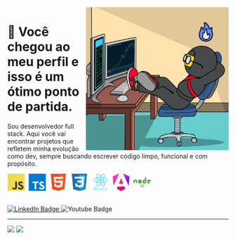 <img src ="BannerG.gif" width = "325px" align ="right">

# 🎯 Você chegou ao meu perfil e isso é um ótimo ponto de partida.
Sou desenvolvedor full stack.
Aqui você vai encontrar projetos que refletem minha evolução como dev, sempre buscando escrever código limpo, funcional e com propósito.
<div/>
  <img src="https://github.com/devicons/devicon/blob/master/icons/javascript/javascript-original.svg" title="JavaScript" alt="JavaScript" width="40" height="40"/>&nbsp;
  <img src="https://github.com/devicons/devicon/blob/master/icons/typescript/typescript-original.svg" title="typescript" alt="typescript" width="40" height="40"/>&nbsp;
  <img src="https://github.com/devicons/devicon/blob/master/icons/html5/html5-original.svg" title="HTML5" alt="HTML" width="40" height="40"/>&nbsp;
  <img src="https://github.com/devicons/devicon/blob/master/icons/css3/css3-original.svg" title="css3" alt="css3" width="40" height="40"/>&nbsp;
  <img src="https://github.com/devicons/devicon/blob/master/icons/react/react-original-wordmark.svg" title="React" alt="React" width="40" height="40"/>&nbsp;
  <img src="https://github.com/devicons/devicon/blob/master/icons/angular/angular-original.svg" title="JavaScript" alt="angular" width="40" height="40"/>&nbsp;
  <img src="https://github.com/devicons/devicon/blob/master/icons/nodejs/nodejs-plain-wordmark.svg" title="node" alt="nodejs" width="40" height="40"/>&nbsp;
</div>

##

<div id="badges">
  <a href = "https://github.com/risoflorais">
    <img src="https://img.shields.io/badge/LinkedIn-blue?style=for-the-badge&logo=linkedin&logoColor=white" alt="LinkedIn Badge"/>
  </a>
  <img src="https://img.shields.io/badge/YouTube-red?style=for-the-badge&logo=youtube&logoColor=white" alt="Youtube Badge"/>
</div>

---

<div align = "left">
<img height = "200em" src="https://github-readme-stats.vercel.app/api/top-langs/?username=handrey-001&show_icons=true&theme=bear&count_private=true"/>
<img height = "200em" src="https://github-readme-stats.vercel.app/api?username=handrey-001&show_icons=true&show_icons=true&theme=bear&count_private=true" />
</div>


